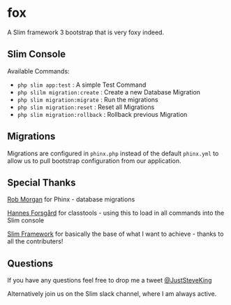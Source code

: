 # fox

A Slim framework 3 bootstrap that is very foxy indeed.

## Slim Console

Available Commands:
* `php slim app:test` : A simple Test Command
* `php slilm migration:create` : Create a new Database Migration
* `php slim migration:migrate` : Run the migrations
* `php slim migration:reset` : Reset all Migrations
* `php slim migration:rollback` : Rollback previous Migration


## Migrations

Migrations are configured in `phinx.php` instead of the default `phinx.yml` to allow us to pull bootstrap configuration from our application.


## Special Thanks

[Rob Morgan](https://phinx.org/) for Phinx - database migrations

[Hannes Forsgård](https://github.com/hanneskod) for classtools - using this to load in all commands into the Slim console

[Slim Framework](https://www.slimframework.com/) for basically the base of what I want to achieve - thanks to all the contributers!

## Questions

If you have any questions feel free to drop me a tweet [@JustSteveKing](https://www.twitter.com/JustSteveKing)

Alternatively join us on the Slim slack channel, where I am always active.
